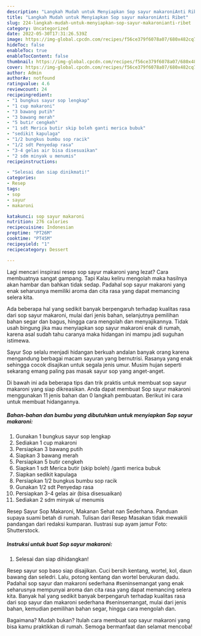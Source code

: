 ```yaml
---
description: "Langkah Mudah untuk Menyiapkan Sop sayur makaroniAnti Ribet"
title: "Langkah Mudah untuk Menyiapkan Sop sayur makaroniAnti Ribet"
slug: 224-langkah-mudah-untuk-menyiapkan-sop-sayur-makaronianti-ribet
category: Uncategorized
date: 2022-05-30T17:31:26.539Z
image: https://img-global.cpcdn.com/recipes/f56ce379f6078a07/680x482cq70/sop-sayur-makaroni-foto-resep-utama.jpg
hideToc: false
enableToc: true
enableTocContent: false
thumbnail: https://img-global.cpcdn.com/recipes/f56ce379f6078a07/680x482cq70/sop-sayur-makaroni-foto-resep-utama.jpg
cover: https://img-global.cpcdn.com/recipes/f56ce379f6078a07/680x482cq70/sop-sayur-makaroni-foto-resep-utama.jpg
author: Admin
authorAv: notfound
ratingvalue: 4.6
reviewcount: 24
recipeingredient:
- "1 bungkus sayur sop lengkap"
- "1 cup makaroni"
- "3 bawang putih"
- "3 bawang merah"
- "5 butir cengkeh"
- "1 sdt Merica butir skip boleh ganti merica bubuk"
- "sedikit kapulaga"
- "1/2 bungkus bumbu sop racik"
- "1/2 sdt Penyedap rasa"
- "3-4 gelas air bisa disesuaikan"
- "2 sdm minyak u menumis"
recipeinstructions:

- "Selesai dan siap dinikmati!"
categories:
- Resep
tags:
- sop
- sayur
- makaroni

katakunci: sop sayur makaroni 
nutrition: 276 calories
recipecuisine: Indonesian
preptime: "PT26M"
cooktime: "PT45M"
recipeyield: "1"
recipecategory: Dessert

---
```



Lagi mencari inspirasi resep sop sayur makaroni yang lezat? Cara membuatnya sangat gampang. Tapi Kalau keliru mengolah maka hasilnya akan hambar dan bahkan tidak sedap. Padahal sop sayur makaroni yang enak seharusnya memiliki aroma dan cita rasa yang dapat memancing selera kita.


Ada beberapa hal yang sedikit banyak berpengaruh terhadap kualitas rasa dari sop sayur makaroni, mulai dari jenis bahan, selanjutnya pemilihan bahan segar dan bagus, hingga cara mengolah dan menyajikannya. Tidak usah bingung jika mau menyiapkan sop sayur makaroni enak di rumah, karena asal sudah tahu caranya maka hidangan ini mampu jadi suguhan istimewa.

Sayur Sop selalu menjadi hidangan berkuah andalan banyak orang karena mengandung berbagai macam sayuran yang bernutrisi. Rasanya yang enak sehingga cocok disajikan untuk segala jenis umur. Musim hujan seperti sekarang emang paling pas masak sayur sop yang anget-anget.


Di bawah ini ada beberapa tips dan trik praktis untuk membuat sop sayur makaroni yang siap dikreasikan. Anda dapat membuat Sop sayur makaroni menggunakan 11 jenis bahan dan 0 langkah pembuatan. Berikut ini cara untuk membuat hidangannya.

<!--inarticleads1-->

##### Bahan-bahan dan bumbu yang dibutuhkan untuk menyiapkan Sop sayur makaroni:

1. Gunakan 1 bungkus sayur sop lengkap
1. Sediakan 1 cup makaroni
1. Persiapkan 3 bawang putih
1. Siapkan 3 bawang merah
1. Persiapkan 5 butir cengkeh
1. Siapkan 1 sdt Merica butir (skip boleh) /ganti merica bubuk
1. Siapkan sedikit kapulaga
1. Persiapkan 1/2 bungkus bumbu sop racik
1. Gunakan 1/2 sdt Penyedap rasa
1. Persiapkan 3-4 gelas air (bisa disesuaikan)
1. Sediakan 2 sdm minyak u/ menumis


Resep Sayur Sop Makaroni, Makanan Sehat nan Sederhana. Panduan supaya suami betah di rumah. Tulisan dari Resep Masakan tidak mewakili pandangan dari redaksi kumparan. Ilustrasi sup ayam jamur Foto: Shutterstock. 

<!--inarticleads2-->

##### Instruksi untuk buat Sop sayur makaroni:


1. Selesai dan siap dihidangkan!

Resep sayur sop baso siap disajikan. Cuci bersih kentang, wortel, kol, daun bawang dan seledri. Lalu, potong kentang dan wortel berukuran dadu. Padahal sop sayur dan makaroni sederhana #seninsemangat yang enak seharusnya mempunyai aroma dan cita rasa yang dapat memancing selera kita. Banyak hal yang sedikit banyak berpengaruh terhadap kualitas rasa dari sop sayur dan makaroni sederhana #seninsemangat, mulai dari jenis bahan, kemudian pemilihan bahan segar, hingga cara mengolah dan. 

Bagaimana? Mudah bukan? Itulah cara membuat sop sayur makaroni yang bisa kamu praktikkan di rumah. Semoga bermanfaat dan selamat mencoba!
